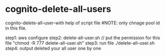 # cognito-delete-all-users
cognito-delete-all-user-with help of script file 
#NOTE: only chnage pool id in this file.

step1: aws configure 
step2: delete-all-user.sh // put the permission for this file  "chmod -R 777 delete-all-user.sh"
step3: run file ./delete-all-user.sh
step4: output deleted your all user one by one 

